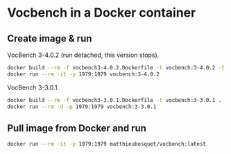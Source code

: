 # Vocbench in a Docker container

## Create image & run

VocBench 3-4.0.2 (run detached, this version stops).

```bash
docker build --rm -f vocbench3-4.0.2.Dockerfile -t vocbench:3-4.0.2 -t vocbench:latest .
docker run --rm -it -p 1979:1979 vocbench:3-4.0.2
```

VocBench 3-3.0.1.

```bash
docker build --rm -f vocbench3-3.0.1.Dockerfile -t vocbench:3-3.0.1 .
docker run --rm -d -p 1979:1979 vocbench:3-3.0.1
```

## Pull image from Docker and run

```bash
docker run --rm -it -p 1979:1979 matthieubosquet/vocbench:latest
```